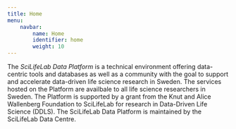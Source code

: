 ```yaml
---
title: Home
menu:
    navbar:
        name: Home
        identifier: home
        weight: 10
---
```


The *SciLifeLab Data Platform* is a technical environment offering data-centric tools and databases as well as a community with the goal to support and accelerate data-driven life science research in Sweden. The services hosted on the Platform are availbale to all life science researchers in Sweden. The Platform is supported by a grant from the Knut and Alice Wallenberg Foundation to SciLifeLab for research in Data-Driven Life Science (DDLS). The SciLifeLab Data Platform is maintained by the SciLifeLab Data Centre.
